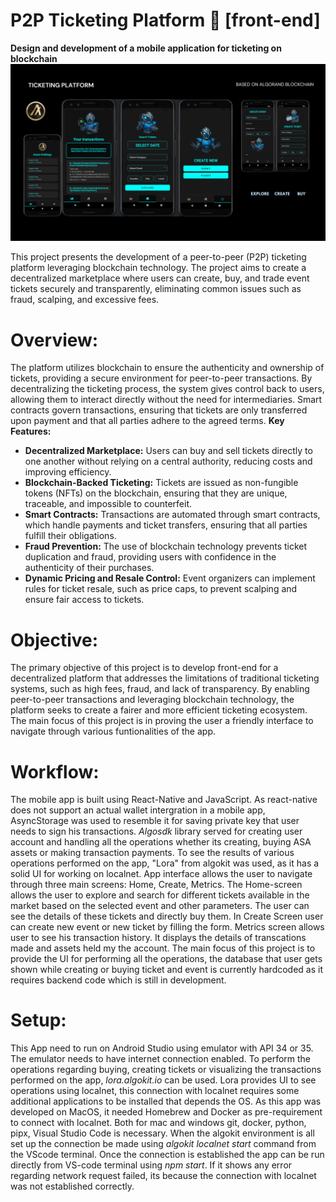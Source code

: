 # P2P Ticketing Platform 📱 [front-end]
**Design and development of a mobile application for ticketing on blockchain**
![image alt](https://github.com/yash-kumar01/TicketingProject/blob/31e6193bc788ce3fba4d6822f3a38505ad953732/finalappdesign.png)

This project presents the development of a peer-to-peer (P2P) ticketing platform leveraging blockchain technology. The project aims to create a decentralized marketplace where users can create, buy, and trade event tickets securely and transparently, eliminating common issues such as fraud, scalping, and excessive fees.

# Overview:
The platform utilizes blockchain to ensure the authenticity and ownership of tickets, providing a secure environment for peer-to-peer transactions. By decentralizing the ticketing process, the system gives control back to users, allowing them to interact directly without the need for intermediaries. Smart contracts govern transactions, ensuring that tickets are only transferred upon payment and that all parties adhere to the agreed terms. 
**Key Features:**

- **Decentralized Marketplace:** Users can buy and sell tickets directly to one another without relying on a central authority, reducing costs and improving efficiency.
- **Blockchain-Backed Ticketing:** Tickets are issued as non-fungible tokens (NFTs) on the blockchain, ensuring that they are unique, traceable, and impossible to counterfeit.
- **Smart Contracts:** Transactions are automated through smart contracts, which handle payments and ticket transfers, ensuring that all parties fulfill their obligations.
- **Fraud Prevention:** The use of blockchain technology prevents ticket duplication and fraud, providing users with confidence in the authenticity of their purchases.
- **Dynamic Pricing and Resale Control:** Event organizers can implement rules for ticket resale, such as price caps, to prevent scalping and ensure fair access to tickets.

# Objective:
The primary objective of this project is to develop front-end for a decentralized platform that addresses the limitations of traditional ticketing systems, such as high fees, fraud, and lack of transparency. By enabling peer-to-peer transactions and leveraging blockchain technology, the platform seeks to create a fairer and more efficient ticketing ecosystem. The main focus of this project is in proving the user a friendly interface to navigate through various funtionalities of the app.

# Workflow:
The mobile app is built using React-Native and JavaScript. As react-native does not support an actual wallet intergration in a mobile app, AsyncStorage was used to resemble it for saving private key that user needs to sign his transactions. *Algosdk* library served for creating user account and handling all the operations  whether its creating, buying ASA assets or making transaction payments. To see the results of various operations performed on the app, "Lora" from algokit was used, as it has a solid UI for working on localnet. App interface allows the user to navigate through three main screens: Home, Create, Metrics. The Home-screen allows the user to explore and search for different tickets available in the market based on the selected event and other parameters. The user can see the details of these tickets and directly buy them. In Create Screen user can create new event or new ticket by filling the form. Metrics screen allows user to see his transaction history. It displays the details of transcations made and assets held my the account. The main focus of this project is to provide the UI for performing all the operations, the database that user gets shown while creating or buying ticket and event is currently hardcoded as it requires backend code which is still in development. 

# Setup:
This App need to run on Android Studio using emulator with API 34 or 35. The emulator needs to have internet connection enabled. To perform the operations regarding buying, creating tickets or visualizing the transactions performed on the app,  *lora.algokit.io* can be used. Lora provides UI to see operations using localnet, this connection with localnet requires some additional applications to be installed that depends the OS. As this app was developed on MacOS, it needed Homebrew and Docker as pre-requirement to connect with localnet. Both for mac and windows git, docker, python, pipx, Visual Studio Code is necessary. When the algokit environment is all set up the connection be made using *algokit localnet start* command from the VScode terminal. Once the connection is established the app can be run directly from VS-code terminal using *npm start*. If it shows any error regarding network request failed, its because the connection with localnet was not established correctly. 

